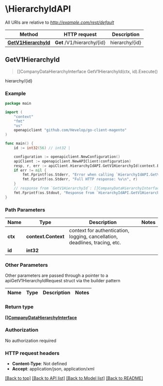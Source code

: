 # \HierarchyIdAPI

All URIs are relative to *http://example.com/rest/default*

Method | HTTP request | Description
------------- | ------------- | -------------
[**GetV1HierarchyId**](HierarchyIdAPI.md#GetV1HierarchyId) | **Get** /V1/hierarchy/{id} | hierarchy/{id}



## GetV1HierarchyId

> []CompanyDataHierarchyInterface GetV1HierarchyId(ctx, id).Execute()

hierarchy/{id}



### Example

```go
package main

import (
	"context"
	"fmt"
	"os"
	openapiclient "github.com/Hevelop/go-client-magento"
)

func main() {
	id := int32(56) // int32 | 

	configuration := openapiclient.NewConfiguration()
	apiClient := openapiclient.NewAPIClient(configuration)
	resp, r, err := apiClient.HierarchyIdAPI.GetV1HierarchyId(context.Background(), id).Execute()
	if err != nil {
		fmt.Fprintf(os.Stderr, "Error when calling `HierarchyIdAPI.GetV1HierarchyId``: %v\n", err)
		fmt.Fprintf(os.Stderr, "Full HTTP response: %v\n", r)
	}
	// response from `GetV1HierarchyId`: []CompanyDataHierarchyInterface
	fmt.Fprintf(os.Stdout, "Response from `HierarchyIdAPI.GetV1HierarchyId`: %v\n", resp)
}
```

### Path Parameters


Name | Type | Description  | Notes
------------- | ------------- | ------------- | -------------
**ctx** | **context.Context** | context for authentication, logging, cancellation, deadlines, tracing, etc.
**id** | **int32** |  | 

### Other Parameters

Other parameters are passed through a pointer to a apiGetV1HierarchyIdRequest struct via the builder pattern


Name | Type | Description  | Notes
------------- | ------------- | ------------- | -------------


### Return type

[**[]CompanyDataHierarchyInterface**](CompanyDataHierarchyInterface.md)

### Authorization

No authorization required

### HTTP request headers

- **Content-Type**: Not defined
- **Accept**: application/json, application/xml

[[Back to top]](#) [[Back to API list]](../README.md#documentation-for-api-endpoints)
[[Back to Model list]](../README.md#documentation-for-models)
[[Back to README]](../README.md)

